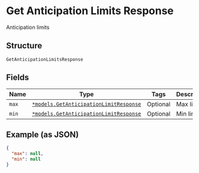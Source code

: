 
# Get Anticipation Limits Response

Anticipation limits

## Structure

`GetAnticipationLimitsResponse`

## Fields

| Name | Type | Tags | Description |
|  --- | --- | --- | --- |
| `max` | [`*models.GetAnticipationLimitResponse`](../../doc/models/get-anticipation-limit-response.md) | Optional | Max limit |
| `min` | [`*models.GetAnticipationLimitResponse`](../../doc/models/get-anticipation-limit-response.md) | Optional | Min limit |

## Example (as JSON)

```json
{
  "max": null,
  "min": null
}
```

